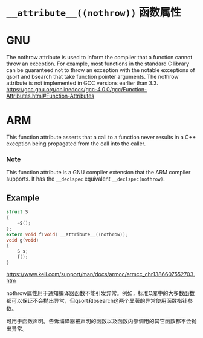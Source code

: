 # `__attribute__((nothrow))` 函数属性

# GNU

The nothrow attribute is used to inform the compiler that a function cannot throw an exception. For example, most functions in the standard C library can be guaranteed not to throw an exception with the notable exceptions of qsort and bsearch that take function pointer arguments. The nothrow attribute is not implemented in GCC versions earlier than 3.3. 
https://gcc.gnu.org/onlinedocs/gcc-4.0.0/gcc/Function-Attributes.html#Function-Attributes

# ARM

This function attribute asserts that a call to a function 		never results in a C++ exception being propagated from the call into the caller.

### Note

This function attribute is a GNU compiler extension that the ARM compiler supports. It  has the `__declspec` equivalent `__declspec(nothrow)`.

## Example

```c
struct S
{
    ~S();
};
extern void f(void) __attribute__((nothrow));
void g(void)
{
    S s;
    f();
}
```

https://www.keil.com/support/man/docs/armcc/armcc_chr1386607552703.htm



nothrow属性用于通知编译器函数不能引发异常。例如，标准C库中的大多数函数都可以保证不会抛出异常，但qsort和bsearch这两个显著的异常使用函数指针参数。

可用于函数声明。告诉编译器被声明的函数以及函数内部调用的其它函数都不会抛出异常。
